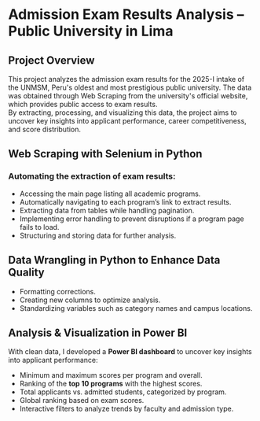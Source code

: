 # **Admission Exam Results Analysis – Public University in Lima**  

## **Project Overview**  
This project analyzes the admission exam results for the 2025-I intake of the UNMSM, Peru's oldest and most prestigious public university. The data was obtained through Web Scraping from the university's official website, which provides public access to exam results.  
By extracting, processing, and visualizing this data, the project aims to uncover key insights into applicant performance, career competitiveness, and score distribution.  

## **Web Scraping with Selenium in Python**  
### Automating the extraction of exam results:  
- Accessing the main page listing all academic programs.  
- Automatically navigating to each program’s link to extract results.  
- Extracting data from tables while handling pagination.  
- Implementing error handling to prevent disruptions if a program page fails to load.  
- Structuring and storing data for further analysis.  

## **Data Wrangling in Python to Enhance Data Quality**  
- Formatting corrections.  
- Creating new columns to optimize analysis.  
- Standardizing variables such as category names and campus locations.  

## **Analysis & Visualization in Power BI**  
With clean data, I developed a **Power BI dashboard** to uncover key insights into applicant performance:  
- Minimum and maximum scores per program and overall.  
- Ranking of the **top 10 programs** with the highest scores.  
- Total applicants vs. admitted students, categorized by program.  
- Global ranking based on exam scores.  
- Interactive filters to analyze trends by faculty and admission type.  
